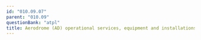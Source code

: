 ```yaml
---
id: "010.09.07"
parent: "010.09"
questionBank: "atpl"
title: Aerodrome (AD) operational services, equipment and installations
---
```

